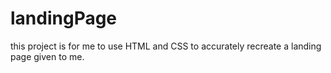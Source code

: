 # landingPage
this project is for me to use HTML and CSS to accurately recreate a landing page given to me.